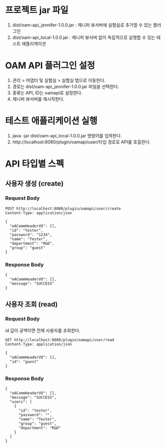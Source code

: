 # 프로젝트 jar 파일

1. dist/oam-api_jennifer-1.0.0.jar : 제니퍼 뷰서버에 실험실로 추가할 수 있는 플러그인
2. dist/oam-api_local-1.0.0.jar : 제니퍼 뷰서버 없이 독립적으로 실행할 수 있는 테스트 애플리케이션

# OAM API 플러그인 설정

1. 관리 > 어댑터 및 실험실 > 실험실 탭으로 이동한다.
2. 경로는 dist/oam-api_jennifer-1.0.0.jar 파일을 선택한다.
3. 종류는 API, ID는 oamapi로 설정한다.
4. 제니퍼 뷰서버를 재시작한다.

# 테스트 애플리케이션 실행

1. java -jar dist/oam-api_local-1.0.0.jar 명령어를 입력한다.
2. http://localhost:8080/plugin/oamapi/user/타입 경로로 API를 호출한다.

# API 타입별 스펙

## 사용자 생성 (create)

### Request Body
```
POST http://localhost:8080/plugin/oamapi/user/create
Content-Type: application/json

{
  "eACommHeaderVO": [],
  "id": "tester",
  "password": "1234",
  "name": "Tester",
  "department": "R&D",
  "group": "guest"
}
```

### Response Body
```
{
  "eACommHeaderVO": [],
  "message": "SUCCESS"
}
```

## 사용자 조회 (read)

### Request Body
id 값이 공백이면 전체 사용자를 조회한다.
```
GET http://localhost:8080/plugin/oamapi/user/read
Content-Type: application/json

{
  "eACommHeaderVO": [],
  "id": "guest"
}
```

### Response Body
```
{
  "eACommHeaderVO": [],
  "message": "SUCCESS",
  "users": [
    {
      "id": "tester",
      "password": "",
      "name": "Tester",
      "group": "guest",
      "department": "R&D"
    }
  ]
}
```


